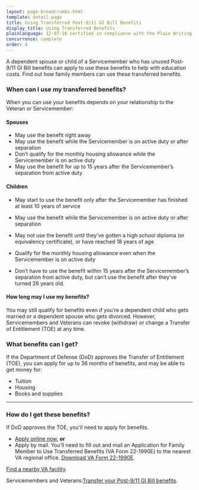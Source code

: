 ```yaml
---
layout: page-breadcrumbs.html
template: detail-page
title: Using Transferred Post-9/11 GI Bill Benefits
display_title: Using Transferred Benefits
plainlanguage: 12-07-16 certified in compliance with the Plain Writing Act
concurrence: complete
order: 4
---
```



<div itemscope itemtype="http://schema.org/FAQPage">
<div itemprop="description" class="va-introtext">

A dependent spouse or child of a Servicemember who has unused Post-9/11 GI Bill benefits can apply to use these benefits to help with education costs. Find out how family members can use these transferred benefits.  

</div>

<div class="feature" markdown="1">

<div itemscope itemtype="http://schema.org/Question">

<h3 itemprop="name">When can I use my transferred benefits?</h3>
<div itemprop="acceptedAnswer" itemscope itemtype="http://schema.org/Answer">
<div itemprop="text">

When you can use your benefits depends on your relationship to the Veteran or Servicemember:

#### Spouses
- May use the benefit right away
- May use the benefit while the Servicemember is on active duty or after separation
- Don’t qualify for the monthly housing allowance while the Servicemember is on active duty
- May use the benefit for up to 15 years after the Servicemember’s separation from active duty

#### Children
- May start to use the benefit only after the Servicemember has finished at least 10 years of service
- May use the benefit while the Servicemember is on active duty or after separation
- May not use the benefit until they’ve gotten a high school diploma (or equivalency certificate), or have reached 18 years of age
- Qualify for the monthly housing allowance even when the Servicemember is on active duty
- Don’t have to use the benefit within 15 years after the Servicemember’s separation from active duty, but can’t use the benefit after they’ve turned 26 years old.

  </div>
  </div>
  </div>

<div itemscope itemtype="http://schema.org/Question">

<h4 itemprop="name">How long may I use my benefits?</h4>
<div itemprop="acceptedAnswer" itemscope itemtype="http://schema.org/Answer">
<div itemprop="text">

You may still qualify for benefits even if you’re a dependent child who gets married or a dependent spouse who gets divorced. However, Servicemembers and Veterans can revoke (withdraw) or change a Transfer of Entitlement (TOE) at any time. 

</div>
</div>
</div>
</div>
</div>

<div itemscope itemtype="http://schema.org/Question">

<h3 itemprop="name">What benefits can I get?</h3>
<div itemprop="acceptedAnswer" itemscope itemtype="http://schema.org/Answer">
<div itemprop="text">

If the Department of Defense (DoD) approves the Transfer of Entitlement (TOE), you can apply for up to 36 months of benefits, and may be able to get money for:

- Tuition
- Housing
- Books and supplies

</div>
</div>
</div>

------

<h3 itemprop="name">How do I get these benefits?</h3>
<div itemprop="acceptedAnswer" itemscope itemtype="http://schema.org/Answer">
<div itemprop="text">

If DoD approves the TOE, you'll need to apply for benefits.

- [Apply online now](/education/apply-for-education-benefits/application/1990e/introduction), **or**
- Apply by mail. You’ll need to fill out and mail an Application for Family Member to Use Transferred Benefits (VA Form 22-1990E) to the nearest VA regional office. [Download VA Form 22-1990E](http://www.vba.va.gov/pubs/forms/VBA-22-1990e-ARE.pdf).

[Find a nearby VA facility](/facilities/).

Servicemembers and Veterans:[Transfer your Post-9/11 GI Bill benefits](/education/gi-bill/transfer/).

</div>
</div>
</div>
